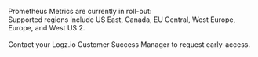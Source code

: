 <p class="info-box important no-title">
  <span class="bold">Prometheus Metrics are currently in roll-out:</SPAN> <br>Supported regions include US East, Canada, EU Central, West Europe, Europe, and West US 2.  <br> <br>
  Contact your Logz.io Customer Success Manager to request early-access.
</p>
   